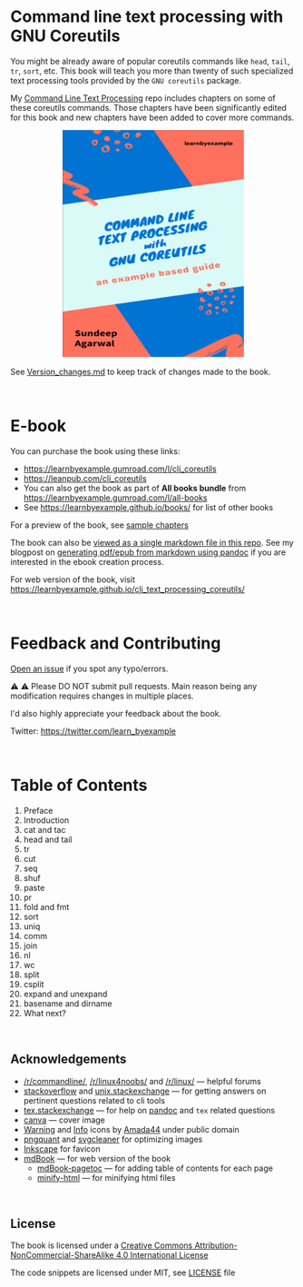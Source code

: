 # Command line text processing with GNU Coreutils

You might be already aware of popular coreutils commands like `head`, `tail`, `tr`, `sort`, etc. This book will teach you more than twenty of such specialized text processing tools provided by the `GNU coreutils` package.

My [Command Line Text Processing](https://github.com/learnbyexample/Command-line-text-processing) repo includes chapters on some of these coreutils commands. Those chapters have been significantly edited for this book and new chapters have been added to cover more commands.

<p align="center">
    <img src="./images/cli_coreutils.png" width="320px" height="400px" />
</p>

See [Version_changes.md](./Version_changes.md) to keep track of changes made to the book.

<br>

# E-book

You can purchase the book using these links:

* https://learnbyexample.gumroad.com/l/cli_coreutils
* https://leanpub.com/cli_coreutils
* You can also get the book as part of **All books bundle** from https://learnbyexample.gumroad.com/l/all-books
* See https://learnbyexample.github.io/books/ for list of other books

For a preview of the book, see [sample chapters](https://github.com/learnbyexample/cli_text_processing_coreutils/blob/main/sample_chapters/cli_text_processing_coreutils_sample.pdf)

The book can also be [viewed as a single markdown file in this repo](./cli_text_processing_coreutils.md). See my blogpost on [generating pdf/epub from markdown using pandoc](https://learnbyexample.github.io/customizing-pandoc/) if you are interested in the ebook creation process.

For web version of the book, visit https://learnbyexample.github.io/cli_text_processing_coreutils/

<br>

# Feedback and Contributing

[Open an issue](https://github.com/learnbyexample/cli_text_processing_coreutils/issues) if you spot any typo/errors.

:warning: :warning: Please DO NOT submit pull requests. Main reason being any modification requires changes in multiple places.

I'd also highly appreciate your feedback about the book.

Twitter: https://twitter.com/learn_byexample

<br>

# Table of Contents

1) Preface
2) Introduction
3) cat and tac
4) head and tail
5) tr
6) cut
7) seq
8) shuf
9) paste
10) pr
11) fold and fmt
12) sort
13) uniq
14) comm
15) join
16) nl
17) wc
18) split
19) csplit
20) expand and unexpand
21) basename and dirname
22) What next?

<br>

## Acknowledgements

* [/r/commandline/](https://www.reddit.com/r/commandline), [/r/linux4noobs/](https://www.reddit.com/r/linux4noobs/) and [/r/linux/](https://www.reddit.com/r/linux/) — helpful forums
* [stackoverflow](https://stackoverflow.com/) and [unix.stackexchange](https://unix.stackexchange.com/) — for getting answers on pertinent questions related to cli tools
* [tex.stackexchange](https://tex.stackexchange.com/) — for help on [pandoc](https://github.com/jgm/pandoc/) and `tex` related questions
* [canva](https://www.canva.com/) — cover image
* [Warning](https://commons.wikimedia.org/wiki/File:Warning_icon.svg) and [Info](https://commons.wikimedia.org/wiki/File:Info_icon_002.svg) icons by [Amada44](https://commons.wikimedia.org/wiki/User:Amada44) under public domain
* [pngquant](https://pngquant.org/) and [svgcleaner](https://github.com/RazrFalcon/svgcleaner) for optimizing images
* [Inkscape](https://inkscape.org/) for favicon
* [mdBook](https://github.com/rust-lang/mdBook) — for web version of the book
    * [mdBook-pagetoc](https://github.com/JorelAli/mdBook-pagetoc) — for adding table of contents for each page
    * [minify-html](https://github.com/wilsonzlin/minify-html) — for minifying html files

<br>

## License

The book is licensed under a [Creative Commons Attribution-NonCommercial-ShareAlike 4.0 International License](https://creativecommons.org/licenses/by-nc-sa/4.0/)

The code snippets are licensed under MIT, see [LICENSE](./LICENSE) file

